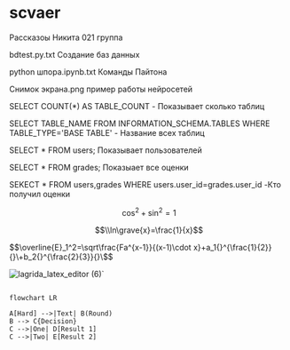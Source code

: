 # scvaer
Рассказоы Никита 021 группа

bdtest.py.txt Создание баз данных

python шпора.ipynb.txt Команды Пайтона

Снимок экрана.png пример работы нейросетей

SELECT COUNT(*) AS TABLE_COUNT - Показывает сколько таблиц

SELECT TABLE_NAME FROM INFORMATION_SCHEMA.TABLES WHERE TABLE_TYPE='BASE TABLE' - Название всех таблиц

SELECT * FROM users; Показывает пользователей

SELECT * FROM grades; Показыает все оценки

SEKECT * FROM users,grades WHERE users.user_id=grades.user_id -Кто получил оценки

$$\cos^{2}+\sin^{2}=1$$

$$\\ln\grave{x}=\frac{1}{x}$$

$$\overline{E}_1^2=\sqrt\frac{Fa^{x-1}}{(x-1)\cdot x}+a_1{}^{\frac{1}{2}}{}\+b_2{}^{\frac{2}{3}}{}\$$

![lagrida_latex_editor (6)](https://user-images.githubusercontent.com/114642682/201016136-2f24e549-c453-4f25-afea-79c7fc800773.png)`
```mermaid

flowchart LR

A[Hard] -->|Text| B(Round)
B --> C{Decision}
C -->|One| D[Result 1]
C -->|Two| E[Result 2]

```
